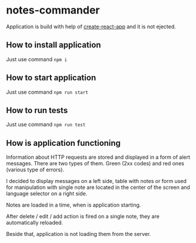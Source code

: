 # notes-commander

Application is build with help of [create-react-app](https://github.com/facebook/create-react-app) and it is not ejected.

## How to install application

Just use command ```npm i```

## How to start application

Just use command ```npm run start```

## How to run tests

Just use command ```npm run test```

## How is application functioning

Information about HTTP requests are stored and displayed in a form of alert messages. There are two types of them. Green (2xx codes) and red ones (various type of errors).

I decided to display messages on a left side, table with notes or form used for manipulation with single note are located in the center of the screen and language selector on a right side.

Notes are loaded in a time, when is application starting.

After delete / edit / add action is fired on a single note, they are automatically reloaded.

Beside that, application is not loading them from the server.
